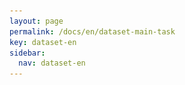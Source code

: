 ```yaml
---
layout: page
permalink: /docs/en/dataset-main-task
key: dataset-en
sidebar:
  nav: dataset-en
---
```



<head>
    <style>
        .container {
            display: flex;
            justify-content: space-between; Creates space around items
        }

        .image-with-caption {
            width: 100%;
            margin: auto;
        }

        .image-with-caption img {
            width: 100%;
            height: auto;
        }

        .image-with-caption figcaption {
            text-align: center;
            font-size: 1em;
        }
    </style>

    <script>
      MathJax = {
        tex: {
          inlineMath: [['$', '$'], ['\\(', '\\)']],
          displayMath: [['$$', '$$'], ['\\[', '\\]']]
        },
        svg: {
          fontCache: 'global'
        }
      };
    </script>
    <script src="https://cdn.jsdelivr.net/npm/mathjax@3/es5/tex-mml-chtml.js" async></script>
</head>


## Fingerspelling-Related Tasks

<figure class="image-with-caption">
    <img src="../assets/images/fs_tasks.png">
    <figcaption>Overview of fingerspelling-related tasks in our BANZ-FS dataset.</figcaption>
</figure>
<br>

We provide an overview of the BANZSL-FS benchmark tasks and their corresponding evaluation metrics:

<br>

### **Isolated Fingerspelling Recognition (IFSR)**

Given a segmented fingerspelling clip the goal of IFSR is to transcribe it into the corresponding letter sequence.

**Evaluation Metric**: **Letter Accuracy**
Defined as:

$$
1 - \frac{\text{EditDistance}(L^*, \hat{L})}{|L^*|},
$$

where $L^*$ is the ground-truth letter sequence and $\hat{L}$ is the predicted sequence.
This edit-distance-based metric captures correctness, accounting for insertions, deletions, and substitutions.

---
<br>
### **Fingerspelling Detection (FSD)**

Given an untrimmed sign language video with $T$ frames, the goal of FSD is to identify temporal segments $(f_s, f_e)$ that localize fingerspelling intervals within $\mathbb{V}$.

**Evaluation Metric**: **AP@IoU**
- Average Precision is calculated based on temporal Intersection-over-Union (IoU) between predicted and ground-truth segments.
- Higher IoU thresholds reflect stricter localization accuracy.

---
<br>
### **Fingerspelling Detection followed by Recognition (FSD-R)**

This is a two-stage approach:
1. An FSD model predicts temporal segments from an untrimmed sign language video.
2. Each predicted segment is processed by a fingerspelling recognizer to generate the corresponding letter sequence.

**Evaluation Metric**: **AP@Acc**
- Average Precision is computed using the **accuracy of the recognizer** on each predicted segment.
- A prediction is considered correct if its **recognition accuracy exceeds a defined threshold**, ensuring that detected segments are not only well-localized but also **interpretable**.

---

### **Fingerspelling Recognition in Context (FSR-Context)**

Given a full sentence-level sign language video $\mathbb{V}$ and its predicted spoken language translation $\hat{T}$,
the task is to evaluate how accurately the model transcribes **fingerspelled terms embedded in the sentence**.

Fingerspelled spans annotated in the video are aligned with corresponding spans in $\hat{T}$, and **character-level accuracy** is measured.

**Evaluation Metric**: **Letter Accuracy**
<br>

<br>
<br>

### Baseline Models

<figure class="image-with-caption">
    <img src="../assets/images/fs_benchmarks.png">
    <figcaption>Overview of fingerspelling-related tasks in our BANZ-FS dataset.</figcaption>
</figure>
<br>

We mention that all models used in this work are publicly available. We express profound gratitude to the aforementioned authors for their invaluable contributions. Each of the ISLR models we use is linked below:

- Isolated Fingerspelling Recognition (IFSR)
  - SL-Transformer [GitHub](https://github.com/neccam/slt)
  - Iterative-Att [GitHub]()
  - MiCT-RANet [GitHub]()
  - TS-FS-Reg [GitHub](https://github.com/FangyunWei/SLRT)
  - FS-PoseNet [GitHub]()

- Fingerspelling Detection (FSD) and Fingerspelling Detection followed by Recognition (FSD-R)
  - Bi-LSTM CTC [GitHub]()
  - Modified R-C3D [GitHub]()
  - TS-FS-Det [GitHub](https://github.com/FangyunWei/SLRT)
  - MT-FS-Det [GitHub]()
  - SL-Seg [GitHub](https://github.com/sign-language-processing/segmentation)



